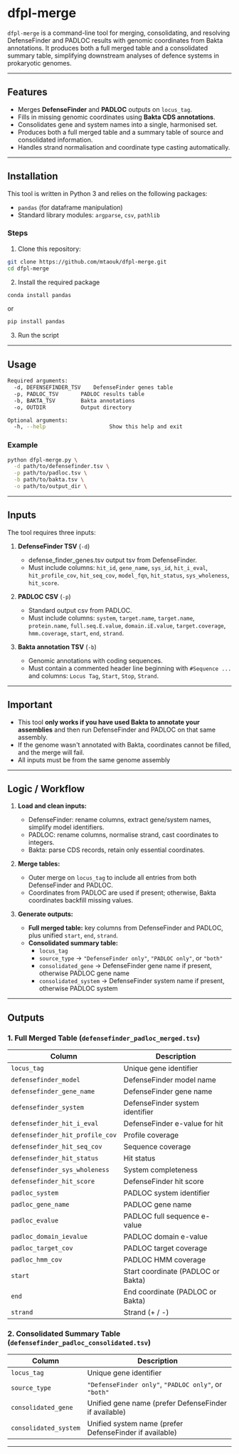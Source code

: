 # dfpl-merge

`dfpl-merge` is a command-line tool for merging, consolidating, and resolving DefenseFinder and PADLOC results with genomic coordinates from Bakta annotations. It produces both a full merged table and a consolidated summary table, simplifying downstream analyses of defence systems in prokaryotic genomes.

---

## Features

- Merges **DefenseFinder** and **PADLOC** outputs on `locus_tag`.
- Fills in missing genomic coordinates using **Bakta CDS annotations**.
- Consolidates gene and system names into a single, harmonised set.
- Produces both a full merged table and a summary table of source and consolidated information.
- Handles strand normalisation and coordinate type casting automatically.

---

## Installation

This tool is written in Python 3 and relies on the following packages:

- `pandas` (for dataframe manipulation)
- Standard library modules: `argparse`, `csv`, `pathlib`

### Steps

1. Clone this repository:

```bash
git clone https://github.com/mtaouk/dfpl-merge.git
cd dfpl-merge
```

2. Install the required package
```bash
conda install pandas
```
or
```bash
pip install pandas
```

3. Run the script

---

## Usage

```bash
Required arguments:
  -d, DEFENSEFINDER_TSV    DefenseFinder genes table
  -p, PADLOC_TSV       PADLOC results table
  -b, BAKTA_TSV        Bakta annotations
  -o, OUTDIR           Output directory

Optional arguments:
  -h, --help                    Show this help and exit
```

### Example

```bash
python dfpl-merge.py \
  -d path/to/defensefinder.tsv \
  -p path/to/padloc.tsv \
  -b path/to/bakta.tsv \
  -o path/to/output_dir \
```

---

## Inputs

The tool requires three inputs:

1. **DefenseFinder TSV** (`-d`)  
   - defense_finder_genes.tsv output tsv from DefenseFinder.  
   - Must include columns: `hit_id`, `gene_name`, `sys_id`, `hit_i_eval`, `hit_profile_cov`, `hit_seq_cov`, `model_fqn`, `hit_status`, `sys_wholeness`, `hit_score`.  

2. **PADLOC CSV** (`-p`)  
   - Standard output csv from PADLOC.  
   - Must include columns: `system`, `target.name`, `target.name`, `protein.name`, `full.seq.E.value`, `domain.iE.value`, `target.coverage`, `hmm.coverage`, `start`, `end`, `strand`.  

3. **Bakta annotation TSV** (`-b`)  
   - Genomic annotations with coding sequences.  
   - Must contain a commented header line beginning with `#Sequence ...` and columns: `Locus Tag`, `Start`, `Stop`, `Strand`.  

---

## Important

* This tool **only works if you have used Bakta to annotate your assemblies** and then run DefenseFinder and PADLOC on that same assembly.  
* If the genome wasn't annotated with Bakta, coordinates cannot be filled, and the merge will fail.
* All inputs must be from the same genome assembly

---

## Logic / Workflow

1. **Load and clean inputs:**  
   - DefenseFinder: rename columns, extract gene/system names, simplify model identifiers.  
   - PADLOC: rename columns, normalise strand, cast coordinates to integers.  
   - Bakta: parse CDS records, retain only essential coordinates.  

2. **Merge tables:**  
   - Outer merge on `locus_tag` to include all entries from both DefenseFinder and PADLOC.  
   - Coordinates from PADLOC are used if present; otherwise, Bakta coordinates backfill missing values.  

3. **Generate outputs:**  
   - **Full merged table:** key columns from DefenseFinder and PADLOC, plus unified `start`, `end`, `strand`.  
   - **Consolidated summary table:**  
     - `locus_tag`  
     - `source_type` → `"DefenseFinder only"`, `"PADLOC only"`, or `"both"`  
     - `consolidated_gene` → DefenseFinder gene name if present, otherwise PADLOC gene name  
     - `consolidated_system` → DefenseFinder system name if present, otherwise PADLOC system

---

## Outputs

### 1. Full Merged Table (`defensefinder_padloc_merged.tsv`)

| Column | Description |
|--------|-------------|
| `locus_tag` | Unique gene identifier |
| `defensefinder_model` | DefenseFinder model name |
| `defensefinder_gene_name` | DefenseFinder gene name |
| `defensefinder_system` | DefenseFinder system identifier |
| `defensefinder_hit_i_eval` | DefenseFinder e-value for hit |
| `defensefinder_hit_profile_cov` | Profile coverage |
| `defensefinder_hit_seq_cov` | Sequence coverage |
| `defensefinder_hit_status` | Hit status |
| `defensefinder_sys_wholeness` | System completeness |
| `defensefinder_hit_score` | DefenseFinder hit score |
| `padloc_system` | PADLOC system identifier |
| `padloc_gene_name` | PADLOC gene name |
| `padloc_evalue` | PADLOC full sequence e-value |
| `padloc_domain_ievalue` | PADLOC domain e-value |
| `padloc_target_cov` | PADLOC target coverage |
| `padloc_hmm_cov` | PADLOC HMM coverage |
| `start` | Start coordinate (PADLOC or Bakta) |
| `end` | End coordinate (PADLOC or Bakta) |
| `strand` | Strand (+ / -) |

### 2. Consolidated Summary Table (`defensefinder_padloc_consolidated.tsv`)

| Column | Description |
|--------|-------------|
| `locus_tag` | Unique gene identifier |
| `source_type` | `"DefenseFinder only"`, `"PADLOC only"`, or `"both"` |
| `consolidated_gene` | Unified gene name (prefer DefenseFinder if available) |
| `consolidated_system` | Unified system name (prefer DefenseFinder if available) |

---



